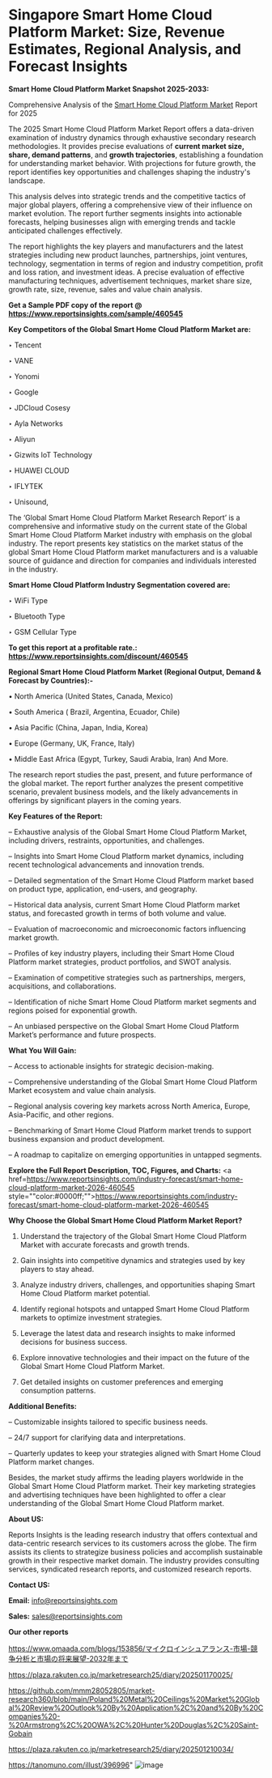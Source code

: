 # Singapore Smart Home Cloud Platform Market: Size, Revenue Estimates, Regional Analysis, and Forecast Insights

<strong>Smart Home Cloud Platform Market Snapshot 2025-2033:</strong>

Comprehensive Analysis of the <a href=https://www.reportsinsights.com/sample/460545>Smart Home Cloud Platform Market</a> Report for 2025

The 2025 Smart Home Cloud Platform Market Report offers a data-driven examination of industry dynamics through exhaustive secondary research methodologies. It provides precise evaluations of <strong>current market size, share, demand patterns</strong>, and <strong>growth trajectories</strong>, establishing a foundation for understanding market behavior. With projections for future growth, the report identifies key opportunities and challenges shaping the industry's landscape.

This analysis delves into strategic trends and the competitive tactics of major global players, offering a comprehensive view of their influence on market evolution. The report further segments insights into actionable forecasts, helping businesses align with emerging trends and tackle anticipated challenges effectively.

The report highlights the key players and manufacturers and the latest strategies including new product launches, partnerships, joint ventures, technology, segmentation in terms of region and industry competition, profit and loss ration, and investment ideas. A precise evaluation of effective manufacturing techniques, advertisement techniques, market share size, growth rate, size, revenue, sales and value chain analysis.

<strong>Get a Sample PDF copy of the report @ <a href=https://www.reportsinsights.com/sample/460545 style=color:#0000ff;>https://www.reportsinsights.com/sample/460545</a></strong>

<strong>Key Competitors of the Global Smart Home Cloud Platform Market are:</strong>

‣ Tencent

‣ VANE

‣ Yonomi

‣ Google

‣ JDCloud Cosesy

‣ Ayla Networks

‣ Aliyun

‣ Gizwits IoT Technology

‣ HUAWEI CLOUD

‣ IFLYTEK

‣ Unisound,

The ‘Global Smart Home Cloud Platform Market Research Report’ is a comprehensive and informative study on the current state of the Global Smart Home Cloud Platform Market industry with emphasis on the global industry. The report presents key statistics on the market status of the global Smart Home Cloud Platform market manufacturers and is a valuable source of guidance and direction for companies and individuals interested in the industry.

<strong>Smart Home Cloud Platform Industry Segmentation covered are:</strong>

‣ WiFi Type

‣ Bluetooth Type

‣ GSM Cellular Type

<strong>To get this report at a profitable rate.: <a href=https://www.reportsinsights.com/discount/460545 style=color:#0000ff;>https://www.reportsinsights.com/discount/460545</a></strong>

<strong>Regional Smart Home Cloud Platform Market (Regional Output, Demand &amp; Forecast by Countries):-</strong>

• North America (United States, Canada, Mexico)

• South America ( Brazil, Argentina, Ecuador, Chile)

• Asia Pacific (China, Japan, India, Korea)

• Europe (Germany, UK, France, Italy)

• Middle East Africa (Egypt, Turkey, Saudi Arabia, Iran) And More.

The research report studies the past, present, and future performance of the global market. The report further analyzes the present competitive scenario, prevalent business models, and the likely advancements in offerings by significant players in the coming years.

<strong>Key Features of the Report:</strong>

– Exhaustive analysis of the Global Smart Home Cloud Platform Market, including drivers, restraints, opportunities, and challenges.

– Insights into Smart Home Cloud Platform market dynamics, including recent technological advancements and innovation trends.

– Detailed segmentation of the Smart Home Cloud Platform market based on product type, application, end-users, and geography.

– Historical data analysis, current Smart Home Cloud Platform market status, and forecasted growth in terms of both volume and value.

– Evaluation of macroeconomic and microeconomic factors influencing market growth.

– Profiles of key industry players, including their Smart Home Cloud Platform market strategies, product portfolios, and SWOT analysis.

– Examination of competitive strategies such as partnerships, mergers, acquisitions, and collaborations.

– Identification of niche Smart Home Cloud Platform market segments and regions poised for exponential growth.

– An unbiased perspective on the Global Smart Home Cloud Platform Market’s performance and future prospects.

<strong>What You Will Gain:</strong>

– Access to actionable insights for strategic decision-making.

– Comprehensive understanding of the Global Smart Home Cloud Platform Market ecosystem and value chain analysis.

– Regional analysis covering key markets across North America, Europe, Asia-Pacific, and other regions.

– Benchmarking of Smart Home Cloud Platform market trends to support business expansion and product development.

– A roadmap to capitalize on emerging opportunities in untapped segments.

<strong>Explore the Full Report Description, TOC, Figures, and Charts:</strong>
<a href=https://www.reportsinsights.com/industry-forecast/smart-home-cloud-platform-market-2026-460545 style=""color:#0000ff;"">https://www.reportsinsights.com/industry-forecast/smart-home-cloud-platform-market-2026-460545</a>

<strong>Why Choose the Global Smart Home Cloud Platform Market Report?</strong>

1. Understand the trajectory of the Global Smart Home Cloud Platform Market with accurate forecasts and growth trends.

2. Gain insights into competitive dynamics and strategies used by key players to stay ahead.

3. Analyze industry drivers, challenges, and opportunities shaping Smart Home Cloud Platform market potential.

4. Identify regional hotspots and untapped Smart Home Cloud Platform markets to optimize investment strategies.

5. Leverage the latest data and research insights to make informed decisions for business success.

6. Explore innovative technologies and their impact on the future of the Global Smart Home Cloud Platform Market.

7. Get detailed insights on customer preferences and emerging consumption patterns.

<strong>Additional Benefits:</strong>

– Customizable insights tailored to specific business needs.

– 24/7 support for clarifying data and interpretations.

– Quarterly updates to keep your strategies aligned with Smart Home Cloud Platform market changes.

Besides, the market study affirms the leading players worldwide in the Global Smart Home Cloud Platform market. Their key marketing strategies and advertising techniques have been highlighted to offer a clear understanding of the Global Smart Home Cloud Platform market.

<strong><strong>About US</strong>:</strong>

Reports Insights is the leading research industry that offers contextual and data-centric research services to its customers across the globe. The firm assists its clients to strategize business policies and accomplish sustainable growth in their respective market domain. The industry provides consulting services, syndicated research reports, and customized research reports.

<strong>Contact US:</strong>

<p class=><b>Email:</b> <a href=mailto:info@reportsinsights.com>info@reportsinsights.com</a></p>
<p class=><b>Sales:</b> <a href=mailto:sales@reportsinsights.com>sales@reportsinsights.com</a></p>

<strong>Our other reports</strong>

<a href=https://www.omaada.com/blogs/153856/マイクロインシュアランス-市場-競争分析と市場の将来展望-2032年まで>https://www.omaada.com/blogs/153856/マイクロインシュアランス-市場-競争分析と市場の将来展望-2032年まで</a>

<a href=https://plaza.rakuten.co.jp/marketresearch25/diary/202501170025/>https://plaza.rakuten.co.jp/marketresearch25/diary/202501170025/</a>

<a href=https://github.com/mmm28052805/market-research360/blob/main/Poland%20Metal%20Ceilings%20Market%20Global%20Review%20Outlook%20By%20Application%2C%20and%20By%20Companies%20-%20Armstrong%2C%20OWA%2C%20Hunter%20Douglas%2C%20Saint-Gobain>https://github.com/mmm28052805/market-research360/blob/main/Poland%20Metal%20Ceilings%20Market%20Global%20Review%20Outlook%20By%20Application%2C%20and%20By%20Companies%20-%20Armstrong%2C%20OWA%2C%20Hunter%20Douglas%2C%20Saint-Gobain</a>

<a href=https://plaza.rakuten.co.jp/marketresearch25/diary/202501210034/>https://plaza.rakuten.co.jp/marketresearch25/diary/202501210034/</a>

<a href=https://tanomuno.com/illust/396996>https://tanomuno.com/illust/396996</a>"
![image](https://github.com/user-attachments/assets/445cbdf5-4b96-4e7c-97d2-a14af94369d5)
